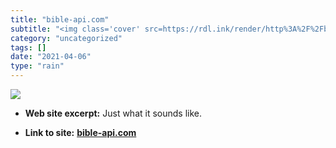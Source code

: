 ```yaml
---
title: "bible-api.com"
subtitle: "<img class='cover' src=https://rdl.ink/render/http%3A%2F%2Fbible-api.com>"
category: "uncategorized"
tags: []
date: "2021-04-06"
type: "rain"
---
```

<img class="cover" src=https://rdl.ink/render/http%3A%2F%2Fbible-api.com>



* **Web site excerpt:** Just what it sounds like.

* **Link to site:** **[bible-api.com](http://bible-api.com)**